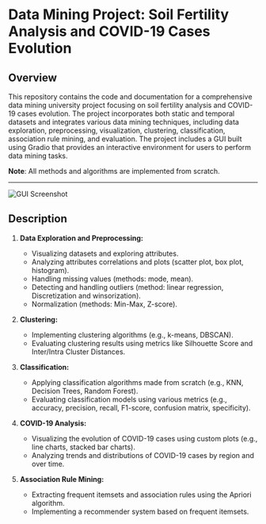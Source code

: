 # Data Mining Project: Soil Fertility Analysis and COVID-19 Cases Evolution

## Overview

This repository contains the code and documentation for a comprehensive data mining university project focusing on soil fertility analysis and COVID-19 cases evolution. The project incorporates both static and temporal datasets and integrates various data mining techniques, including data exploration, preprocessing, visualization, clustering, classification, association rule mining, and evaluation. The project includes a GUI built using Gradio that provides an interactive environment for users to perform data mining tasks. 

**Note**: All methods and algorithms are implemented from scratch.

---
![GUI Screenshot](screenshots.png)

## Description

1. **Data Exploration and Preprocessing:**
   - Visualizing datasets and exploring attributes.
   - Analyzing attributes correlations and plots (scatter plot, box plot, histogram).
   - Handling missing values (methods: mode, mean).
   - Detecting and handling outliers (method: linear regression, Discretization and winsorization).
   - Normalization (methods: Min-Max, Z-score).

2. **Clustering:**
   - Implementing clustering algorithms (e.g., k-means, DBSCAN).
   - Evaluating clustering results using metrics like Silhouette Score and Inter/Intra Cluster Distances.

3. **Classification:**
   - Applying classification algorithms made from scratch (e.g., KNN, Decision Trees, Random Forest).
   - Evaluating classification models using various metrics (e.g., accuracy, precision, recall, F1-score, confusion matrix, specificity).

4. **COVID-19 Analysis:**
   - Visualizing the evolution of COVID-19 cases using custom plots (e.g., line charts, stacked bar charts).
   - Analyzing trends and distributions of COVID-19 cases by region and over time.

5. **Association Rule Mining:**
   - Extracting frequent itemsets and association rules using the Apriori algorithm.
   - Implementing a recommender system based on frequent itemsets.
